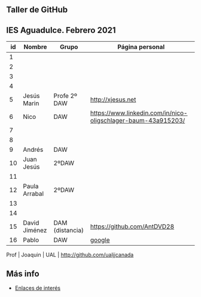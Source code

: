## Taller de GitHub

## IES Aguadulce. Febrero 2021

id | Nombre  | Grupo | Página personal |  
-- | ----------------- | ----------------- | ----------------- 
1 | | | 
2 | | | 
3 | | | 
4 | | | 
5 |Jesús Marin  |Profe 2º DAW | http://xjesus.net 
6 |Nico |DAW |https://www.linkedin.com/in/nico-oligschlager-baum-43a915203/ | 
7 | | | 
8 | | | 
9 |Andrés |DAW | 
10 | Juan Jesús | 2ºDAW | 
11 | | | 
12 | Paula Arrabal | 2ºDAW | 
13 | | | 
14 | | | 
15 | David Jiménez| DAM (distancia) | https://github.com/AntDVD28 
16 |Pablo |DAW | <A HREF="GOOGLE.COM">google</a>


Prof | Joaquin | UAL | http://github.com/ualjjcanada 

## Más info
* [Enlaces de interés](enlaces.md)

